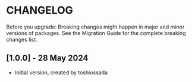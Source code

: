 
# CHANGELOG

Before you upgrade: Breaking changes might happen in major and minor versions of packages.
See the Migration Guide for the complete breaking changes list.

## [1.0.0] - 28 May 2024

* Initial version, created by toshiossada
